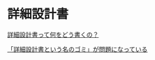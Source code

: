 # 詳細設計書

[詳細設計書って何をどう書くの？](https://qiita.com/pickles1413/items/38d650fc29bb6a6c070d)

[「詳細設計書という名のゴミ」が問題になっている](http://employed-person.blog.jp/archives/25595926.html)
